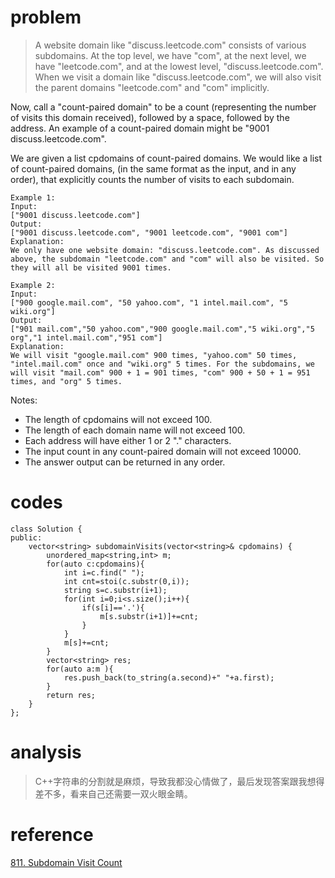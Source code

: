 # problem
>A website domain like "discuss.leetcode.com" consists of various subdomains. At the top level, we have "com", at the next level, we have "leetcode.com", and at the lowest level, "discuss.leetcode.com". When we visit a domain like "discuss.leetcode.com", we will also visit the parent domains "leetcode.com" and "com" implicitly.

Now, call a "count-paired domain" to be a count (representing the number of visits this domain received), followed by a space, followed by the address. An example of a count-paired domain might be "9001 discuss.leetcode.com".

We are given a list cpdomains of count-paired domains. We would like a list of count-paired domains, (in the same format as the input, and in any order), that explicitly counts the number of visits to each subdomain.

```
Example 1:
Input: 
["9001 discuss.leetcode.com"]
Output: 
["9001 discuss.leetcode.com", "9001 leetcode.com", "9001 com"]
Explanation: 
We only have one website domain: "discuss.leetcode.com". As discussed above, the subdomain "leetcode.com" and "com" will also be visited. So they will all be visited 9001 times.
```
```
Example 2:
Input: 
["900 google.mail.com", "50 yahoo.com", "1 intel.mail.com", "5 wiki.org"]
Output: 
["901 mail.com","50 yahoo.com","900 google.mail.com","5 wiki.org","5 org","1 intel.mail.com","951 com"]
Explanation: 
We will visit "google.mail.com" 900 times, "yahoo.com" 50 times, "intel.mail.com" once and "wiki.org" 5 times. For the subdomains, we will visit "mail.com" 900 + 1 = 901 times, "com" 900 + 50 + 1 = 951 times, and "org" 5 times.
```
Notes:

- The length of cpdomains will not exceed 100. 
- The length of each domain name will not exceed 100.
- Each address will have either 1 or 2 "." characters.
- The input count in any count-paired domain will not exceed 10000.
- The answer output can be returned in any order.

# codes
```
class Solution {
public:
    vector<string> subdomainVisits(vector<string>& cpdomains) {
        unordered_map<string,int> m;
        for(auto c:cpdomains){
            int i=c.find(" ");
            int cnt=stoi(c.substr(0,i));
            string s=c.substr(i+1);
            for(int i=0;i<s.size();i++){
                if(s[i]=='.'){
                    m[s.substr(i+1)]+=cnt;
                }
            }
            m[s]+=cnt;
        }
        vector<string> res;
        for(auto a:m ){
            res.push_back(to_string(a.second)+" "+a.first);
        }
        return res;
    }
};
```

# analysis
>C++字符串的分割就是麻烦，导致我都没心情做了，最后发现答案跟我想得差不多，看来自己还需要一双火眼金睛。

# reference
[811. Subdomain Visit Count][1]


[1]: https://leetcode.com/problems/subdomain-visit-count/discuss/121738/C++JavaPython-Easy-Understood-Solution